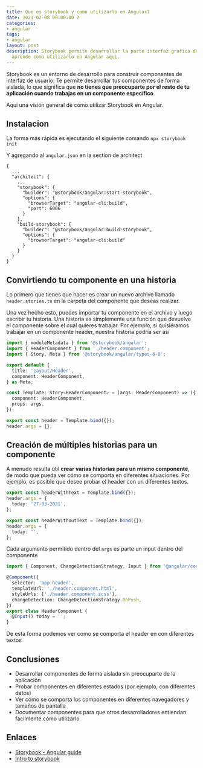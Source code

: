 ```yaml
---
title: Que es storybook y como utilizarlo en Angular?
date: 2023-02-08 00:00:00 Z
categories:
- angular
tags:
- angular
layout: post
description: Storybook permite desarrollar la parte interfaz grafica de manera aislada,
  aprende como utilizarlo en Angular aqui.
---
```


Storybook es un entorno de desarrollo para construir componentes de interfaz de usuario. Te permite desarrollar tus componentes de forma aislada, lo que significa que **no tienes que preocuparte por el resto de tu aplicación cuando trabajas en un componente específico**.

Aqui una visión general de cómo utilizar Storybook en Angular.

## Instalacion

La forma más rápida es ejecutando el siguiente comando
`npx storybook init`

Y agregando al `angular.json` en la section de architect

```
{
  ...
  "architect": {
    ...
    "storybook": {
      "builder": "@storybook/angular:start-storybook",
      "options": {
        "browserTarget": "angular-cli:build",
        "port": 6006
      }
    },
    "build-storybook": {
      "builder": "@storybook/angular:build-storybook",
      "options": {
        "browserTarget": "angular-cli:build"
      }
    }
  }
}

```

## Convirtiendo tu componente en una historia

Lo primero que tienes que hacer es crear un nuevo archivo llamado `header.stories.ts` en la carpeta del componente que deseas realizar.

Una vez hecho esto, puedes importar tu componente en el archivo y luego escribir tu historia. Una historia es simplemente una función que devuelve el componente sobre el cual quieres trabajar. Por ejemplo, si quisiéramos trabajar en un componente header, nuestra historia podría ser así

```typescript
import { moduleMetadata } from '@storybook/angular';
import { HeaderComponent } from './header.component';
import { Story, Meta } from '@storybook/angular/types-6-0';

export default {
  title: 'Layout/Header',
  component: HeaderComponent,
} as Meta;

const Template: Story<HeaderComponent> = (args: HeaderComponent) => ({
  component: HeaderComponent,
  props: args,
});

export const header = Template.bind({});
header.args = {};
```

## Creación de múltiples historias para un componente

A menudo resulta útil **crear varias historias para un mismo componente**, de modo que pueda ver cómo se comporta en diferentes situaciones. Por ejemplo, es posible que desee probar el header con un diferentes textos.

```typescript
export const headerWithText = Template.bind({});
header.args = {
  today: '27-03-2021',
};

export const headerWithoutText = Template.bind({});
header.args = {
  today: '',
};
```

Cada argumento permitido dentro del `args` es parte un input dentro del componente

```typescript
import { Component, ChangeDetectionStrategy, Input } from '@angular/core';

@Component({
  selector: 'app-header',
  templateUrl: './header.component.html',
  styleUrls: ['./header.component.scss'],
  changeDetection: ChangeDetectionStrategy.OnPush,
})
export class HeaderComponent {
  @Input() today = '';
}
```

De esta forma podemos ver como se comporta el header en con diferentes textos

## Conclusiones

- Desarrollar componentes de forma aislada sin preocuparte de la aplicación
- Probar componentes en diferentes estados (por ejemplo, con diferentes datos)
- Ver cómo se comporta los componentes en diferentes navegadores y tamaños de pantalla
- Documentar componentes para que otros desarrolladores entiendan fácilmente cómo utilizarlo

## Enlaces

- [Storybook - Angular guide](https://storybook.js.org/docs/guides/guide-angular/)
- [Intro to storybook](https://www.learnstorybook.com/intro-to-storybook/angular/en/get-started/)
